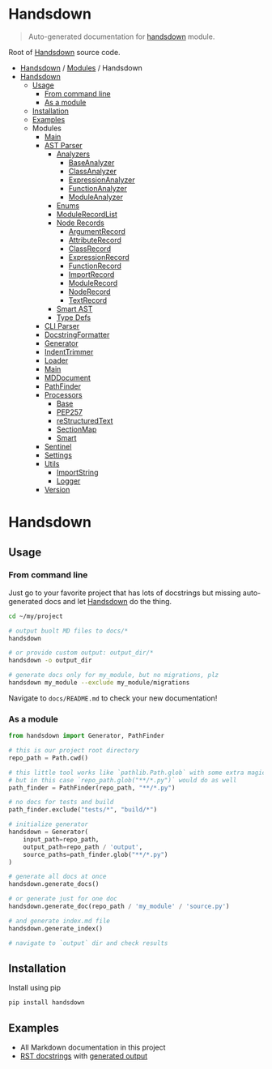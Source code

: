 # Handsdown

> Auto-generated documentation for [handsdown](https://github.com/vemel/handsdown/blob/master/handsdown/__init__.py) module.

Root of [Handsdown](#handsdown) source code.

- [Handsdown](../README.md#-handsdown---python-documentation-generator) / [Modules](../MODULES.md#modules) / Handsdown
- [Handsdown](#handsdown)
    - [Usage](#usage)
        - [From command line](#from-command-line)
        - [As a module](#as-a-module)
    - [Installation](#installation)
    - [Examples](#examples)
    - Modules
        - [Main](magic_main.md#main)
        - [AST Parser](ast_parser/index.md#ast-parser)
            - [Analyzers](ast_parser/analyzers/index.md#analyzers)
                - [BaseAnalyzer](ast_parser/analyzers/base_analyzer.md#baseanalyzer)
                - [ClassAnalyzer](ast_parser/analyzers/class_analyzer.md#classanalyzer)
                - [ExpressionAnalyzer](ast_parser/analyzers/expression_analyzer.md#expressionanalyzer)
                - [FunctionAnalyzer](ast_parser/analyzers/function_analyzer.md#functionanalyzer)
                - [ModuleAnalyzer](ast_parser/analyzers/module_analyzer.md#moduleanalyzer)
            - [Enums](ast_parser/enums.md#enums)
            - [ModuleRecordList](ast_parser/module_record_list.md#modulerecordlist)
            - [Node Records](ast_parser/node_records/index.md#node-records)
                - [ArgumentRecord](ast_parser/node_records/argument_record.md#argumentrecord)
                - [AttributeRecord](ast_parser/node_records/attribute_record.md#attributerecord)
                - [ClassRecord](ast_parser/node_records/class_record.md#classrecord)
                - [ExpressionRecord](ast_parser/node_records/expression_record.md#expressionrecord)
                - [FunctionRecord](ast_parser/node_records/function_record.md#functionrecord)
                - [ImportRecord](ast_parser/node_records/import_record.md#importrecord)
                - [ModuleRecord](ast_parser/node_records/module_record.md#modulerecord)
                - [NodeRecord](ast_parser/node_records/node_record.md#noderecord)
                - [TextRecord](ast_parser/node_records/text_record.md#textrecord)
            - [Smart AST](ast_parser/smart_ast.md#smart-ast)
            - [Type Defs](ast_parser/type_defs.md#type-defs)
        - [CLI Parser](cli_parser.md#cli-parser)
        - [DocstringFormatter](docstring_formatter.md#docstringformatter)
        - [Generator](generator.md#generator)
        - [IndentTrimmer](indent_trimmer.md#indenttrimmer)
        - [Loader](loader.md#loader)
        - [Main](main.md#main)
        - [MDDocument](md_document.md#mddocument)
        - [PathFinder](path_finder.md#pathfinder)
        - [Processors](processors/index.md#processors)
            - [Base](processors/base.md#base)
            - [PEP257](processors/pep257.md#pep257)
            - [reStructuredText](processors/rst.md#restructuredtext)
            - [SectionMap](processors/section_map.md#sectionmap)
            - [Smart](processors/smart.md#smart)
        - [Sentinel](sentinel.md#sentinel)
        - [Settings](settings.md#settings)
        - [Utils](utils/index.md#utils)
            - [ImportString](utils/import_string.md#importstring)
            - [Logger](utils/logger.md#logger)
        - [Version](version.md#version)

# Handsdown

## Usage

### From command line

Just go to your favorite project that has lots of docstrings but missing
auto-generated docs and let [Handsdown](#handsdown) do the thing.

```bash
cd ~/my/project

# output buolt MD files to docs/*
handsdown

# or provide custom output: output_dir/*
handsdown -o output_dir

# generate docs only for my_module, but no migrations, plz
handsdown my_module --exclude my_module/migrations
```

Navigate to `docs/README.md` to check your new documentation!

### As a module

```python
from handsdown import Generator, PathFinder

# this is our project root directory
repo_path = Path.cwd()

# this little tool works like `pathlib.Path.glob` with some extra magic
# but in this case `repo_path.glob("**/*.py")` would do as well
path_finder = PathFinder(repo_path, "**/*.py")

# no docs for tests and build
path_finder.exclude("tests/*", "build/*")

# initialize generator
handsdown = Generator(
    input_path=repo_path,
    output_path=repo_path / 'output',
    source_paths=path_finder.glob("**/*.py")
)

# generate all docs at once
handsdown.generate_docs()

# or generate just for one doc
handsdown.generate_doc(repo_path / 'my_module' / 'source.py')

# and generate index.md file
handsdown.generate_index()

# navigate to `output` dir and check results
```

## Installation

Install using pip

```bash
pip install handsdown
```

## Examples

- All Markdown documentation in this project
- [RST docstrings](../examples/rst_example.py) with [generated output](/docs/examples_rst_example.md#rstexample)
